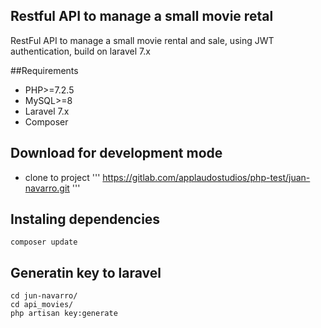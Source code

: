 ## Restful API to manage a small movie retal
RestFul API to manage a small movie rental and sale, using JWT authentication, build on laravel 7.x

##Requirements
* PHP>=7.2.5
* MySQL>=8
* Laravel 7.x
* Composer 

## Download for development mode
* clone to project
'''
https://gitlab.com/applaudostudios/php-test/juan-navarro.git
'''

## Instaling dependencies
```
composer update
```
## Generatin key to laravel
```
cd jun-navarro/
cd api_movies/
php artisan key:generate
```